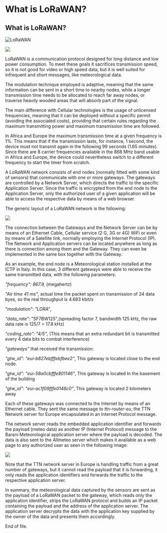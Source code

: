 # What is LoRaWAN?

## What is LoRaWAN?

![LoRaWAN](images/img\_lorawan/lorawan.jpg)

![](images/img\_lorawan/lorawan.jpg)

LoRaWAN is a communication protocol designed for long distance and low power consumption. To meet these goals it sacrifices transmission speed, so it is not good for video or high speed data, but it is well suited for infrequent and short messages, like meteorological data.

The modulation technique employed is adaptive, meaning that the same information can be sent in a short time to nearby nodes, while a longer transmission time needs to be allocated to reach far away nodes, or traverse heavily wooded areas that will absorb part of the signal.

The main difference with Cellular technologies is the usage of unlicensed frequencies, meaning that it can be deployed without a specific permit (avoiding the associated costs), providing that certain rules regarding the maximum transmitting power and maximum transmission time are followed.

In Africa and Europe the maximum transmission time at a given frequency is 1%. This means that if the transmission lasts, for instance, 1 second, the device must not transmit again in the following 99 seconds (1.65 minutes). Since there are 8 carrier frequencies available in the 868 MHz band usable in Africa and Europe, the device could nevertheless switch to a different frequency to start the timer from scratch.

A LoRaWAN network consists of end nodes (normally fitted with some kind of sensors) that communicate with one or more gateways. The gateways are controlled by a Network Server, which directs the traffic to the specific Application Server. Since the traffic is encrypted from the end node to the Application Server, only the authorized user of a given application will be able to access the respective data by means of a web browser.

The generic layout of a LoRaWAN network is the following:

![](images/img\_lorawan/media/image1.png)

The connection between the Gateways and the Network Server can be by means of an Ethernet Cable, Cellular service (2 G, 3G or 4G) WiFi or even by means of a Satellite link, normally employing the Internet Protocol (IP). The Network and Application servers can be located anywhere as long as there is connection among them and the Gateway. They can even be implemented in the same box together with the Gateway.

As an example, the end node is a Meteorological station installed at the ICTP in Italy. In this case, 3 different gateways were able to receive the same transmitted data, with the following parameters:

_"frequency": 867.9,_ (megahertz)

_"Air time 41 ms"_, actual time the packet spent on transmission of 24 data byes, so the real throughput is 4.683 kbit/s

_"modulation": "LORA"_,

_"data\_rate"_: "SF7BW125",(spreading factor 7, bandwidth 125 kHz, the raw data rate is 125/7 = 17.8 kHz)

_"coding\_rate": "4/5"_, (This means that an extra redundant bit is transmitted every 4 data bits to combat interference)

_"gateways"_ that received the transmission:

_"gtw\_id": "eui-b827ebfffebfbee2"_, This gateway is located close to the end node.

_"gtw\_id": "eui-58a0cbfffe801146"_, This gateway is located In the basement of the building

_"gtw\_id": "eui-ac1f09fffe0148c0"_, This gateway is located 2 kilometers away

Each of these gateways was connected to the Internet by means of an Ethernet cable. They sent the same message to _ttn-router-eu_, the TTN Network server for Europe encapsulated in an Internet Protocol message.

The network server reads the embedded application identifier and forwards the payload (meteo data) as another IP (Internet Protocol) message to the Barani Meteorological application server where the payload is decoded. The data is also sent to the Allmeteo server which makes it available as a web page to any authorized user as seen in the following image:

![](images/img\_lorawan/media/image2.png)

Note that the TTN network server in Europe is handling traffic from a great number of gateways, but it cannot read the payload that it is forwarding, it only reads the application identifiers and forwards the traffic to the respective application server.

In summary, the meteorological data captured by the sensors are sent as the payload of a LoRaWAN packet to the gateway, which reads only the application identifier, strips the LoRaWAN protocol and builds an IP packet containing the payload and the address of the application server. The application server decrypts the data with the application key supplied by the owner of the data and presents them accordingly.

End of file.
